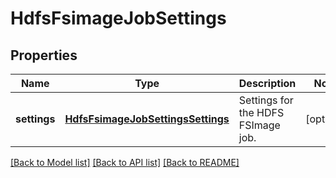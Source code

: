 # HdfsFsimageJobSettings

## Properties
Name | Type | Description | Notes
------------ | ------------- | ------------- | -------------
**settings** | [**HdfsFsimageJobSettingsSettings**](HdfsFsimageJobSettingsSettings.md) | Settings for the HDFS FSImage job. | [optional] 

[[Back to Model list]](../README.md#documentation-for-models) [[Back to API list]](../README.md#documentation-for-api-endpoints) [[Back to README]](../README.md)


